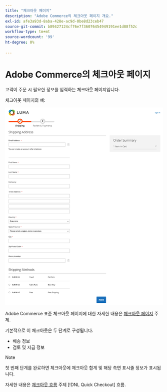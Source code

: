 ```yaml
---
title: "체크아웃 페이지"
description: "Adobe Commerce의 체크아웃 페이지 개요."
exl-id: afe3a93d-8aba-428e-ac9d-0be8d23ceb47
source-git-commit: b89427124cf76e7f36076454949191ee1d88f52c
workflow-type: tm+mt
source-wordcount: '99'
ht-degree: 0%

---
```


# Adobe Commerce의 체크아웃 페이지

고객이 주문 시 필요한 정보를 입력하는 체크아웃 페이지입니다.

체크아웃 페이지의 예:

![체크아웃 페이지](assets/checkout-page.png)

Adobe Commerce 표준 체크아웃 페이지에 대한 자세한 내용은 [체크아웃 페이지](https://docs.magento.com/user-guide/quick-tour/checkout-page.html) 주제.

기본적으로 이 체크아웃은 두 단계로 구성됩니다.

- 배송 정보
- 검토 및 지급 정보

>[!NOTE]
>
> 첫 번째 단계를 완료하면 체크아웃에 체크아웃 합계 및 해당 측면 표시줄 정보가 표시됩니다.

자세한 내용은 [체크아웃 흐름](../quick-checkout/checkout-flow.md) 주제 [!DNL Quick Checkout] 흐름.

